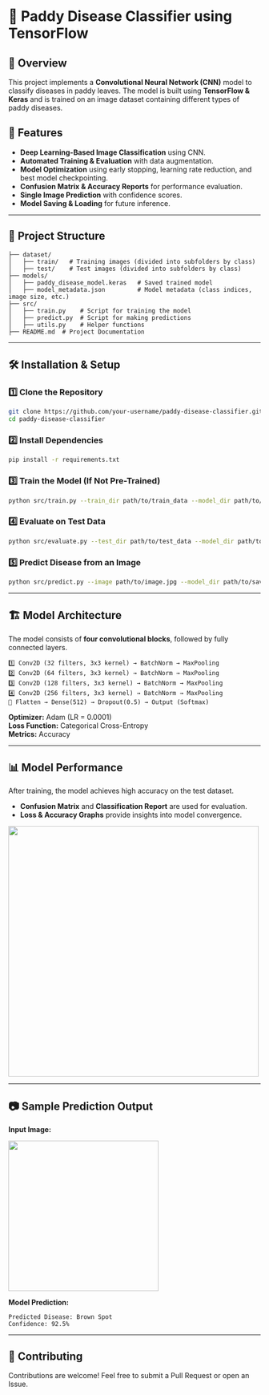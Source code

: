 # 🌾 Paddy Disease Classifier using TensorFlow

## 📌 Overview
This project implements a **Convolutional Neural Network (CNN)** model to classify diseases in paddy leaves. The model is built using **TensorFlow & Keras** and is trained on an image dataset containing different types of paddy diseases.

## 🚀 Features
- **Deep Learning-Based Image Classification** using CNN.
- **Automated Training & Evaluation** with data augmentation.
- **Model Optimization** using early stopping, learning rate reduction, and best model checkpointing.
- **Confusion Matrix & Accuracy Reports** for performance evaluation.
- **Single Image Prediction** with confidence scores.
- **Model Saving & Loading** for future inference.

---

## 📂 Project Structure
```
├── dataset/
│   ├── train/   # Training images (divided into subfolders by class)
│   ├── test/    # Test images (divided into subfolders by class)
├── models/
│   ├── paddy_disease_model.keras   # Saved trained model
│   ├── model_metadata.json         # Model metadata (class indices, image size, etc.)
├── src/
│   ├── train.py    # Script for training the model
│   ├── predict.py  # Script for making predictions
│   ├── utils.py    # Helper functions
├── README.md  # Project Documentation
```

---

## 🛠️ Installation & Setup
### 1️⃣ Clone the Repository
```bash
git clone https://github.com/your-username/paddy-disease-classifier.git
cd paddy-disease-classifier
```

### 2️⃣ Install Dependencies
```bash
pip install -r requirements.txt
```

### 3️⃣ Train the Model (If Not Pre-Trained)
```bash
python src/train.py --train_dir path/to/train_data --model_dir path/to/save_model
```

### 4️⃣ Evaluate on Test Data
```bash
python src/evaluate.py --test_dir path/to/test_data --model_dir path/to/saved_model
```

### 5️⃣ Predict Disease from an Image
```bash
python src/predict.py --image path/to/image.jpg --model_dir path/to/saved_model
```

---

## 🏗️ Model Architecture
The model consists of **four convolutional blocks**, followed by fully connected layers.

```plaintext
1️⃣ Conv2D (32 filters, 3x3 kernel) → BatchNorm → MaxPooling
2️⃣ Conv2D (64 filters, 3x3 kernel) → BatchNorm → MaxPooling
3️⃣ Conv2D (128 filters, 3x3 kernel) → BatchNorm → MaxPooling
4️⃣ Conv2D (256 filters, 3x3 kernel) → BatchNorm → MaxPooling
🔹 Flatten → Dense(512) → Dropout(0.5) → Output (Softmax)
```

**Optimizer:** Adam (LR = 0.0001)  
**Loss Function:** Categorical Cross-Entropy  
**Metrics:** Accuracy

---

## 📊 Model Performance
After training, the model achieves high accuracy on the test dataset.
- **Confusion Matrix** and **Classification Report** are used for evaluation.
- **Loss & Accuracy Graphs** provide insights into model convergence.

<img src="assets/training_history.png" width="500">

---

## 📷 Sample Prediction Output
**Input Image:**

<img src="assets/sample_leaf.jpg" width="300">

**Model Prediction:**
```
Predicted Disease: Brown Spot
Confidence: 92.5%
```

---

## 🤝 Contributing
Contributions are welcome! Feel free to submit a Pull Request or open an Issue.

